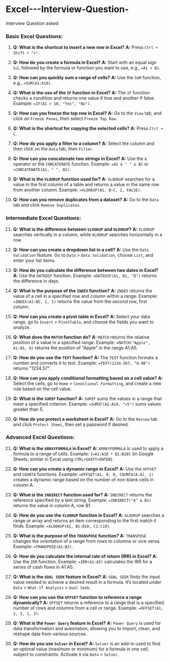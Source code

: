 # Excel---Interview-Question-
Interview Question asked



### Basic Excel Questions:

1. **Q: What is the shortcut to insert a new row in Excel?**
   **A:** Press `Ctrl + Shift + "+"`.

2. **Q: How do you create a formula in Excel?**
   **A:** Start with an equal sign (`=`), followed by the formula or function you want to use, e.g., `=A1 + B1`.

3. **Q: How can you quickly sum a range of cells?**
   **A:** Use the `SUM` function, e.g., `=SUM(A1:A10)`.

4. **Q: What is the use of the `IF` function in Excel?**
   **A:** The `IF` function checks a condition and returns one value if true and another if false. Example: `=IF(A1 > 10, "Yes", "No")`.

5. **Q: How can you freeze the top row in Excel?**
   **A:** Go to the `View` tab, and click on `Freeze Panes`, then select `Freeze Top Row`.

6. **Q: What is the shortcut for copying the selected cells?**
   **A:** Press `Ctrl + C`.

7. **Q: How do you apply a filter to a column?**
   **A:** Select the column and then click on the `Data` tab, then `Filter`.

8. **Q: How can you concatenate two strings in Excel?**
   **A:** Use the `&` operator or the `CONCATENATE` function. Example: `=A1 & " " & B1` or `=CONCATENATE(A1, " ", B1)`.

9. **Q: What is the `VLOOKUP` function used for?**
   **A:** `VLOOKUP` searches for a value in the first column of a table and returns a value in the same row from another column. Example: `=VLOOKUP(A1, B:C, 2, FALSE)`.

10. **Q: How can you remove duplicates from a dataset?**
    **A:** Go to the `Data` tab and click `Remove Duplicates`.

### Intermediate Excel Questions:

11. **Q: What is the difference between `VLOOKUP` and `HLOOKUP`?**
    **A:** `VLOOKUP` searches vertically in a column, while `HLOOKUP` searches horizontally in a row.

12. **Q: How can you create a dropdown list in a cell?**
    **A:** Use the `Data Validation` feature. Go to `Data` > `Data Validation`, choose `List`, and enter your list items.

13. **Q: How do you calculate the difference between two dates in Excel?**
    **A:** Use the `DATEDIF` function. Example: `=DATEDIF(A1, B1, "D")` returns the difference in days.

14. **Q: What is the purpose of the `INDEX` function?**
    **A:** `INDEX` returns the value of a cell in a specified row and column within a range. Example: `=INDEX(A1:B5, 2, 1)` returns the value from the second row, first column.

15. **Q: How can you create a pivot table in Excel?**
    **A:** Select your data range, go to `Insert` > `PivotTable`, and choose the fields you want to analyze.

16. **Q: What does the `MATCH` function do?**
    **A:** `MATCH` returns the relative position of a value in a specified range. Example: `=MATCH("Apple", A1:A5, 0)` returns the position of "Apple" in the range A1:A5.

17. **Q: How do you use the `TEXT` function?**
    **A:** The `TEXT` function formats a number and converts it to text. Example: `=TEXT(1234.567, "0.00")` returns "1234.57".

18. **Q: How can you apply conditional formatting based on a cell value?**
    **A:** Select the cells, go to `Home` > `Conditional Formatting`, and create a new rule based on the cell value.

19. **Q: What is the `SUMIF` function?**
    **A:** `SUMIF` sums the values in a range that meet a specified criterion. Example: `=SUMIF(A1:A10, ">5")` sums values greater than 5.

20. **Q: How do you protect a worksheet in Excel?**
    **A:** Go to the `Review` tab and click `Protect Sheet`, then set a password if desired.

### Advanced Excel Questions:

21. **Q: What is the `ARRAYFORMULA` in Excel?**
    **A:** `ARRAYFORMULA` is used to apply a formula to a range of cells. Example: `{=A1:A10 * B1:B10}` (in Google Sheets, similar in Excel using `CTRL+SHIFT+ENTER`).

22. **Q: How can you create a dynamic range in Excel?**
    **A:** Use the `OFFSET` and `COUNTA` functions. Example: `=OFFSET(A1, 0, 0, COUNTA(A:A), 1)` creates a dynamic range based on the number of non-blank cells in column A.

23. **Q: What is the `INDIRECT` function used for?**
    **A:** `INDIRECT` returns the reference specified by a text string. Example: `=INDIRECT("A" & B1)` returns the value in column A, row B1.

24. **Q: How do you use the `XLOOKUP` function in Excel?**
    **A:** `XLOOKUP` searches a range or array and returns an item corresponding to the first match it finds. Example: `=XLOOKUP(A1, B1:B10, C1:C10)`.

25. **Q: What is the purpose of the `TRANSPOSE` function?**
    **A:** `TRANSPOSE` changes the orientation of a range from rows to columns or vice versa. Example: `=TRANSPOSE(A1:B2)`.

26. **Q: How do you calculate the internal rate of return (IRR) in Excel?**
    **A:** Use the `IRR` function. Example: `=IRR(A1:A5)` calculates the IRR for a series of cash flows in A1:A5.

27. **Q: What is the `GOAL SEEK` feature in Excel?**
    **A:** `GOAL SEEK` finds the input value needed to achieve a desired result in a formula. It’s located under `Data` > `What-If Analysis` > `Goal Seek`.

28. **Q: How can you use the `OFFSET` function to reference a range dynamically?**
    **A:** `OFFSET` returns a reference to a range that is a specified number of rows and columns from a cell or range. Example: `=OFFSET(A1, 2, 2, 1, 3)`.

29. **Q: What is the `Power Query` feature in Excel?**
    **A:** `Power Query` is used for data transformation and automation, allowing you to import, clean, and reshape data from various sources.

30. **Q: How do you use `Solver` in Excel?**
    **A:** `Solver` is an add-in used to find an optimal value (maximum or minimum) for a formula in one cell, subject to constraints. Activate it via `Data` > `Solver`.
